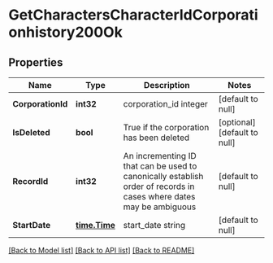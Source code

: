 # GetCharactersCharacterIdCorporationhistory200Ok

## Properties
Name | Type | Description | Notes
------------ | ------------- | ------------- | -------------
**CorporationId** | **int32** | corporation_id integer | [default to null]
**IsDeleted** | **bool** | True if the corporation has been deleted | [optional] [default to null]
**RecordId** | **int32** | An incrementing ID that can be used to canonically establish order of records in cases where dates may be ambiguous | [default to null]
**StartDate** | [**time.Time**](time.Time.md) | start_date string | [default to null]

[[Back to Model list]](../README.md#documentation-for-models) [[Back to API list]](../README.md#documentation-for-api-endpoints) [[Back to README]](../README.md)



